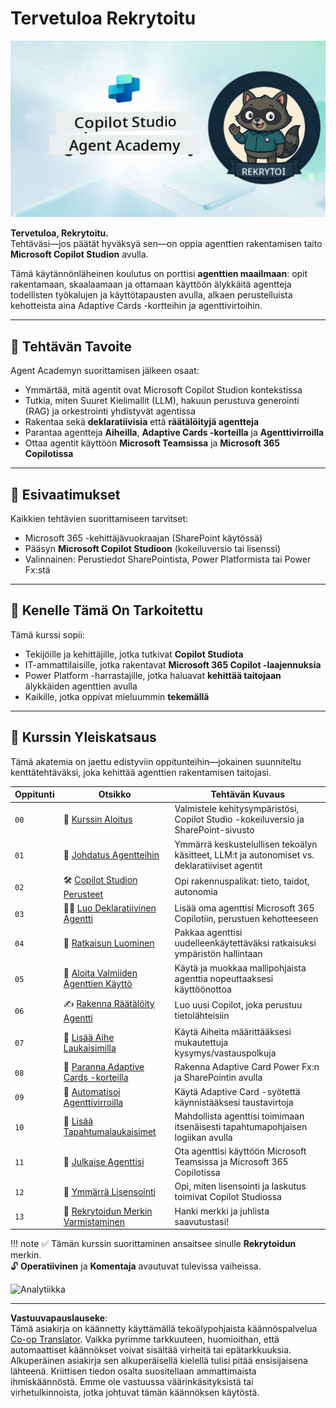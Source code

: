 <!--
CO_OP_TRANSLATOR_METADATA:
{
  "original_hash": "8b5ecad9d5d073ea3f4c2b844e80f2e5",
  "translation_date": "2025-10-17T05:39:54+00:00",
  "source_file": "docs/recruit/README.md",
  "language_code": "fi"
}
-->
# Tervetuloa Rekrytoitu

![Copilot Studio Agent Academy Rekrytoitu](../../../../translated_images/mcs-agent-academy-recruit-banner.f01c323f046afa313523de9d6da40d3774cc0fc0d1a4bf66e2ea0568b31b960c.fi.png)

**Tervetuloa, Rekrytoitu.**  
Tehtäväsi—jos päätät hyväksyä sen—on oppia agenttien rakentamisen taito **Microsoft Copilot Studion** avulla.

Tämä käytännönläheinen koulutus on porttisi **agenttien maailmaan**: opit rakentamaan, skaalaamaan ja ottamaan käyttöön älykkäitä agentteja todellisten työkalujen ja käyttötapausten avulla, alkaen perustelluista kehotteista aina Adaptive Cards -kortteihin ja agenttivirtoihin.

---

## 🎯 Tehtävän Tavoite

Agent Academyn suorittamisen jälkeen osaat:

- Ymmärtää, mitä agentit ovat Microsoft Copilot Studion kontekstissa
- Tutkia, miten Suuret Kielimallit (LLM), hakuun perustuva generointi (RAG) ja orkestrointi yhdistyvät agentissa
- Rakentaa sekä **deklaratiivisia** että **räätälöityjä agentteja**
- Parantaa agentteja **Aiheilla**, **Adaptive Cards -korteilla** ja **Agenttivirroilla**
- Ottaa agentit käyttöön **Microsoft Teamsissa** ja **Microsoft 365 Copilotissa**

---

## 🧪 Esivaatimukset

Kaikkien tehtävien suorittamiseen tarvitset:

- Microsoft 365 -kehittäjävuokraajan (SharePoint käytössä)
- Pääsyn **Microsoft Copilot Studioon** (kokeiluversio tai lisenssi)
- Valinnainen: Perustiedot SharePointista, Power Platformista tai Power Fx:stä

---

## 🧬 Kenelle Tämä On Tarkoitettu

Tämä kurssi sopii:

- Tekijöille ja kehittäjille, jotka tutkivat **Copilot Studiota**
- IT-ammattilaisille, jotka rakentavat **Microsoft 365 Copilot -laajennuksia**
- Power Platform -harrastajille, jotka haluavat **kehittää taitojaan** älykkäiden agenttien avulla
- Kaikille, jotka oppivat mieluummin **tekemällä**

---

## 🧭 Kurssin Yleiskatsaus

Tämä akatemia on jaettu edistyviin oppitunteihin—jokainen suunniteltu kenttätehtäväksi, joka kehittää agenttien rakentamisen taitojasi.

| Oppitunti | Otsikko | Tehtävän Kuvaus |
|-----------|---------|-----------------|
| `00` | 🧰 [Kurssin Aloitus](./00-course-setup/README.md) | Valmistele kehitysympäristösi, Copilot Studio -kokeiluversio ja SharePoint-sivusto |
| `01` | 🧠 [Johdatus Agentteihin](./01-introduction-to-agents/README.md) | Ymmärrä keskustelullisen tekoälyn käsitteet, LLM:t ja autonomiset vs. deklaratiiviset agentit |
| `02` | 🛠️ [Copilot Studion Perusteet](./02-copilot-studio-fundamentals/README.md) | Opi rakennuspalikat: tieto, taidot, autonomia |
| `03` | 👩‍💻 [Luo Deklaratiivinen Agentti](./03-create-a-declarative-agent-for-M365Copilot/README.md) | Lisää oma agenttisi Microsoft 365 Copilotiin, perustuen kehotteeseen |
| `04` | 🧩 [Ratkaisun Luominen](./04-creating-a-solution/README.md) | Pakkaa agenttisi uudelleenkäytettäväksi ratkaisuksi ympäristön hallintaan |
| `05` | 🚀 [Aloita Valmiiden Agenttien Käyttö](./05-using-prebuilt-agents/README.md) | Käytä ja muokkaa mallipohjaista agenttia nopeuttaaksesi käyttöönottoa |
| `06` | ✍️ [Rakenna Räätälöity Agentti](./06-create-agent-from-conversation/README.md) | Luo uusi Copilot, joka perustuu tietolähteisiin |
| `07` | 🧠 [Lisää Aihe Laukaisimilla](./07-add-new-topic-with-trigger/README.md) | Käytä Aiheita määrittääksesi mukautettuja kysymys/vastauspolkuja |
| `08` | 🪪 [Paranna Adaptive Cards -korteilla](./08-add-adaptive-card/README.md) | Rakenna Adaptive Card Power Fx:n ja SharePointin avulla |
| `09` | 🔁 [Automatisoi Agenttivirroilla](./09-add-an-agent-flow/README.md) | Käytä Adaptive Card -syötettä käynnistääksesi taustavirtoja |
| `10` | 🧭 [Lisää Tapahtumalaukaisimet](./10-add-event-triggers/README.md) | Mahdollista agenttisi toimimaan itsenäisesti tapahtumapohjaisen logiikan avulla |
| `11` | 📢 [Julkaise Agenttisi](./11-publish-your-agent/README.md) | Ota agenttisi käyttöön Microsoft Teamsissa ja Microsoft 365 Copilotissa |
| `12` | 🪪 [Ymmärrä Lisensointi](./12-understanding-licensing/README.md) | Opi, miten lisensointi ja laskutus toimivat Copilot Studiossa |
| `13` | 🚨 [Rekrytoidun Merkin Varmistaminen](./course-completion-badges-recruit/README.md) | Hanki merkki ja juhlista saavutustasi! |

!!! note
    ✅ Tämän kurssin suorittaminen ansaitsee sinulle **Rekrytoidun** merkin.  
    🔓 **Operatiivinen** ja **Komentaja** avautuvat tulevissa vaiheissa.

<!-- markdownlint-disable-next-line MD033 -->
<img src="https://m365-visitor-stats.azurewebsites.net/agent-academy/recruit" alt="Analytiikka" />

---

**Vastuuvapauslauseke**:  
Tämä asiakirja on käännetty käyttämällä tekoälypohjaista käännöspalvelua [Co-op Translator](https://github.com/Azure/co-op-translator). Vaikka pyrimme tarkkuuteen, huomioithan, että automaattiset käännökset voivat sisältää virheitä tai epätarkkuuksia. Alkuperäinen asiakirja sen alkuperäisellä kielellä tulisi pitää ensisijaisena lähteenä. Kriittisen tiedon osalta suositellaan ammattimaista ihmiskäännöstä. Emme ole vastuussa väärinkäsityksistä tai virhetulkinnoista, jotka johtuvat tämän käännöksen käytöstä.